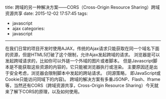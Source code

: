 title: 跨域的另一种解决方案——CORS（Cross-Origin Resource Sharing）跨域资源共享
date: 2015-12-02 17:57:45
tags:
  - javascript
  - ajax
categories:
  - javascript
---

在我们日常的项目开发时使用AJAX，传统的Ajax请求只能获取在同一个域名下面的资源，但是HTML5打破了这个限制，允许Ajax发起跨域的请求。
浏览器是可以发起跨域请求的，比如你可以外链一个外域的图片或者脚本。
但是Javascript脚本是不能获取这些资源的内容的，它只能被浏览器执行或渲染。
主要原因还是出于安全考虑，浏览器会限制脚本中发起的跨站请求。
(同源策略， 即JavaScript或Cookie只能访问同域下的内容)。
跨域的解决方案有多重JSONP、Flash、Iframe等，当然还有CORS（跨域资源共享，Cross-Origin Resource Sharing）今天就来了解下CORS的原理，以及如何使用。